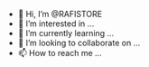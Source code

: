 - 👋 Hi, I’m @RAFISTORE
- 👀 I’m interested in ...
- 🌱 I’m currently learning ...
- 💞️ I’m looking to collaborate on ...
- 📫 How to reach me ...

<!---
RAFISTORE/RAFISTORE is a ✨ special ✨ repository because its `README.md` (this file) appears on your GitHub profile.
You can click the Preview link to take a look at your changes.
--->
